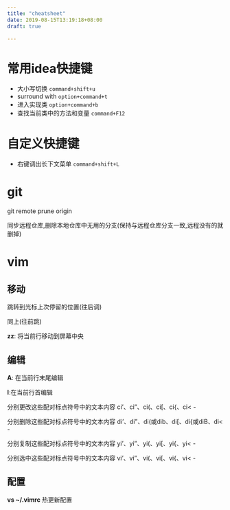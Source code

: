 ```yaml
---
title: "cheatsheet"
date: 2019-08-15T13:19:18+08:00
draft: true

---
```


# 常用idea快捷键

- 大小写切换 `command+shift+u`
- surround with `option+command+t`
- 进入实现类 `option+command+b`
- 查找当前类中的方法和变量 `command+F12`

# 自定义快捷键

- 右键调出长下文菜单  `command+shift+L`

# git

git remote prune origin

同步远程仓库,删除本地仓库中无用的分支(保持与远程仓库分支一致,远程没有的就删掉)

# vim

## 移动

<C-o> 跳转到光标上次停留的位置(往后调)

<C-i> 同上(往前跳)



**zz**: 将当前行移动到屏幕中央

## 编辑

**A**: 在当前行末尾编辑

**I**:在当前行首编辑



分别更改这些配对标点符号中的文本内容
ci’、ci”、ci(、ci[、ci{、ci< -

分别删除这些配对标点符号中的文本内容 
di’、di”、di(或dib、di[、di{或diB、di< -

分别复制这些配对标点符号中的文本内容 
yi’、yi”、yi(、yi[、yi{、yi< -

分别选中这些配对标点符号中的文本内容
vi’、vi”、vi(、vi[、vi{、vi< -



## 配置

**vs ~/.vimrc** 热更新配置
